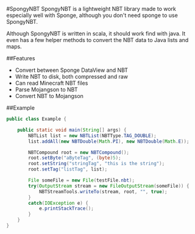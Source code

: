 #SpongyNBT
SpongyNBT is a lightweight NBT library made to work especially well with Sponge, although you don't need sponge to use SpongyNBT.

Although SpongyNBT is written in scala, it should work find with java. It even has a few helper methods to convert the NBT data to Java lists and maps.

##Features
* Convert between Sponge DataView and NBT
* Write NBT to disk, both compressed and raw
* Can read Minecraft NBT files
* Parse Mojangson to NBT
* Convert NBT to Mojangson

##Example

```java
public class Example {

	public static void main(String[] args) {
		NBTList list = new NBTList(NBTType.TAG_DOUBLE);
		list.addAll(new NBTDouble(Math.PI), new NBTDouble(Math.E));

		NBTCompound root = new NBTCompound();
		root.setByte("aByteTag", (byte)5);
		root.setString("stringTag", "this is the string");
		root.setTag("listTag", list);

		File someFile = new File(testFile.nbt);
		try(OutputStream stream = new FileOutputStream(someFile)) {
			NBTStreamTools.writeTo(stream, root, "", true);
		}
		catch(IOException e) {
			e.printStackTrace();
		}
	}
}
```